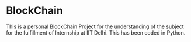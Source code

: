 # BlockChain

This is a personal BlockChain Project for the understanding of the subject for the fulfillment of Internship at IIT Delhi. This has been coded in Python.
